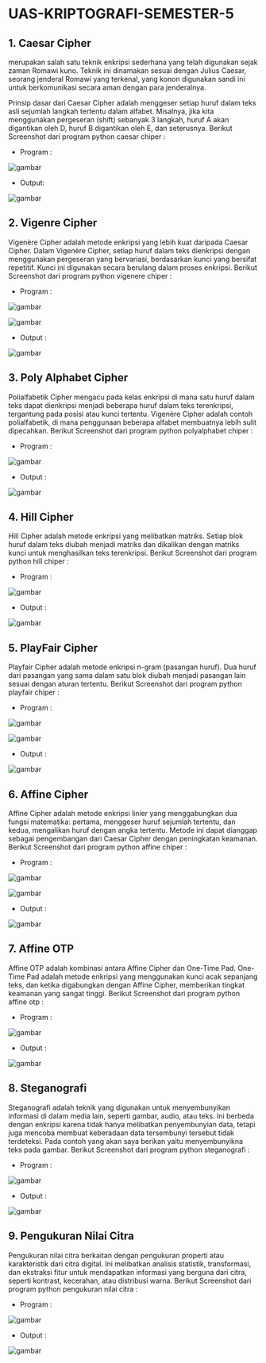 # UAS-KRIPTOGRAFI-SEMESTER-5

## 1. Caesar Cipher

merupakan salah satu teknik enkripsi sederhana yang telah digunakan sejak zaman Romawi kuno. Teknik ini dinamakan sesuai dengan Julius Caesar, seorang jenderal Romawi yang terkenal, yang konon digunakan sandi ini untuk berkomunikasi secara aman dengan para jenderalnya.

Prinsip dasar dari Caesar Cipher adalah menggeser setiap huruf dalam teks asli sejumlah langkah tertentu dalam alfabet. Misalnya, jika kita menggunakan pergeseran (shift) sebanyak 3 langkah, huruf A akan digantikan oleh D, huruf B digantikan oleh E, dan seterusnya.
Berikut Screenshot dari program python caesar chiper :

- Program :

![gambar](Screenshot_gambar/program_caesar_cipher.png)

- Output:

![gambar](Screenshot_gambar/output_caesar_cipher.png)

## 2. Vigenre Cipher
Vigenère Cipher adalah metode enkripsi yang lebih kuat daripada Caesar Cipher. Dalam Vigenère Cipher, setiap huruf dalam teks dienkripsi dengan menggunakan pergeseran yang bervariasi, berdasarkan kunci yang bersifat repetitif. Kunci ini digunakan secara berulang dalam proses enkripsi.
Berikut Screenshot dari program python vigenere chiper :

- Program :

![gambar](Screenshot_gambar/program_vigenere_cipher.png)


![gambar](Screenshot_gambar/program_vigenere_cipher2.png)

- Output :

![gambar](Screenshot_gambar/output_vigenere_cipher.png)

## 3. Poly Alphabet Cipher

Polialfabetik Cipher mengacu pada kelas enkripsi di mana satu huruf dalam teks dapat dienkripsi menjadi beberapa huruf dalam teks terenkripsi, tergantung pada posisi atau kunci tertentu. Vigenère Cipher adalah contoh polialfabetik, di mana penggunaan beberapa alfabet membuatnya lebih sulit dipecahkan.
Berikut Screenshot dari program python polyalphabet chiper :

- Program :

![gambar](Screenshot_gambar/program_polyaplhabet.png)

- Output :

![gambar](Screenshot_gambar/output_polyalphabet.png)

## 4. Hill Cipher

Hill Cipher adalah metode enkripsi yang melibatkan matriks. Setiap blok huruf dalam teks diubah menjadi matriks dan dikalikan dengan matriks kunci untuk menghasilkan teks terenkripsi.
Berikut Screenshot dari program python hill chiper :

- Program :

![gambar](Screenshot_gambar/program_hill_cipher.png)

- Output :

![gambar](Screenshot_gambar/output_hill_cipher.png)

## 5. PlayFair Cipher

Playfair Cipher adalah metode enkripsi n-gram (pasangan huruf). Dua huruf dari pasangan yang sama dalam satu blok diubah menjadi pasangan lain sesuai dengan aturan tertentu. 
Berikut Screenshot dari program python playfair chiper :

- Program :

![gambar](Screenshot_gambar/program_playfair_cipher_1.png)

![gambar](Screenshot_gambar/program_playfair_cipher2.png)

- Output :

![gambar](Screenshot_gambar/output_playfair_cipher.png)

## 6. Affine Cipher

Affine Cipher adalah metode enkripsi linier yang menggabungkan dua fungsi matematika: pertama, menggeser huruf sejumlah tertentu, dan kedua, mengalikan huruf dengan angka tertentu. Metode ini dapat dianggap sebagai pengembangan dari Caesar Cipher dengan peningkatan keamanan.
Berikut Screenshot dari program python affine chiper :

- Program :

![gambar](Screenshot_gambar/program_affine_cipher.png)


![gambar](Screenshot_gambar/program_affine_cipher2.png)

- Output :

![gambar](Screenshot_gambar/output_affine_cipher.png)


## 7. Affine OTP

Affine OTP adalah kombinasi antara Affine Cipher dan One-Time Pad. One-Time Pad adalah metode enkripsi yang menggunakan kunci acak sepanjang teks, dan ketika digabungkan dengan Affine Cipher, memberikan tingkat keamanan yang sangat tinggi.
Berikut Screenshot dari program python affine otp :

- Program :

![gambar](Screenshot_gambar/program_affine_otp.png)

- Output :

![gambar](Screenshot_gambar/output_affine_otp.png)


## 8. Steganografi

Steganografi adalah teknik yang digunakan untuk menyembunyikan informasi di dalam media lain, seperti gambar, audio, atau teks. Ini berbeda dengan enkripsi karena tidak hanya melibatkan penyembunyian data, tetapi juga mencoba membuat keberadaan data tersembunyi tersebut tidak terdeteksi. Pada contoh yang akan saya berikan yaitu menyembunyikna teks pada gambar.
Berikut Screenshot dari program python steganografi :

- Program :

![gambar](Screenshot_gambar/program_steganografi.png)

- Output :

![gambar](Screenshot_gambar/file_steganografi.png)


## 9. Pengukuran Nilai Citra

Pengukuran nilai citra berkaitan dengan pengukuran properti atau karakteristik dari citra digital. Ini melibatkan analisis statistik, transformasi, dan ekstraksi fitur untuk mendapatkan informasi yang berguna dari citra, seperti kontrast, kecerahan, atau distribusi warna.
Berikut Screenshot dari program python pengukuran nilai citra :

- Program :

![gambar](Screenshot_gambar/program_pengukuran_nilai_citra.png)

- Output :

![gambar](Screenshot_gambar/output_pengukuran_nilai_citra.png)

